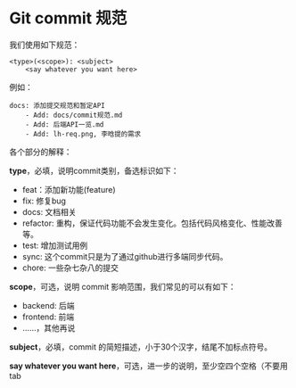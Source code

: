 # Git commit 规范

我们使用如下规范：

```
<type>(<scope>): <subject>
    <say whatever you want here>
```

例如：

```
docs: 添加提交规范和暂定API
    - Add: docs/commit规范.md
    - Add: 后端API一览.md
    - Add: lh-req.png, 李晗提的需求
```



各个部分的解释：

**type**，必填，说明commit类别，备选标识如下：

* feat：添加新功能(feature)
* fix: 修复bug
* docs: 文档相关
* refactor: 重构，保证代码功能不会发生变化。包括代码风格变化、性能改善等。
* test: 增加测试用例
* sync: 这个commit只是为了通过github进行多端同步代码。
* chore: 一些杂七杂八的提交



**scope**，可选，说明 commit 影响范围，我们常见的可以有如下：

* backend: 后端
* frontend: 前端
* ……，其他再说



**subject**，必填，commit 的简短描述，小于30个汉字，结尾不加标点符号。



**say whatever you want here**，可选，进一步的说明，至少空四个空格（不要用tab